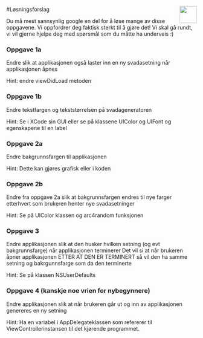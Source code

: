 #Løsningsforslag <img align="right" src="http://www.applitude.no/static/img/banner.svg" height="45"></div>

Du må mest sannsynlig google en del for å løse mange av disse oppgavene. Vi oppfordrer deg faktisk sterkt til å gjøre det! Vi skal gå rundt, vi vil gjerne hjelpe deg med spørsmål som du måtte ha underveis :)

### Oppgave 1a

Endre slik at applikasjonen også laster inn en ny svadasetning når applikasjonen åpnes

Hint: endre viewDidLoad metoden

### Oppgave 1b

Endre tekstfargen og tekststørrelsen på svadageneratoren

Hint: Se i XCode sin GUI eller se på klassene UIColor og UIFont og egenskapene til en label

### Oppgave 2a

Endre bakgrunnsfargen til applikasjonen

Hint: Dette kan gjøres grafisk eller i koden

### Oppgave 2b

Endre fra oppgave 2a slik at bakgrunnsfargen endres til nye farger etterhvert som brukeren henter nye svadasetninger

Hint: Se på UIColor klassen og arc4random funksjonen

### Oppgave 3

Endre applikasjonen slik at den husker hvilken setning (og evt bakgrunnsfarge) når applikasjonen terminerer
Det vil si at når brukeren åpner applikasjonen ETTER AT DEN ER TERMINERT så vil den ha samme setning og bakrgunnsfarge som da den terminerte

Hint: Se på klassen NSUserDefaults

### Oppgave 4 (kanskje noe vrien for nybegynnere)

Endre applikasjonen slik at når brukeren går ut og inn av applikasjonen genereres en ny setning

Hint: Ha en variabel i AppDelegateklassen som refererer til ViewControllerinstansen til det kjørende programmet.
